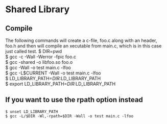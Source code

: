 # Shared Library
## Compile
The following commands will create a c-file, foo.c
along with an header, foo.h and then will compile an xecutable 
from main.c, which is in this case just called test.
	$ DIR=pwd  
	$ gcc -c -Wall -Werror -fpic foo.c  
	$ gcc -shared -o libfoo.so foo.o  
	$ gcc -Wall -o test main.c -lfoo  
	$ gcc -L$CURRENT -Wall -o test main.c -lfoo  
	$ LD_LIBRARY_PATH=$DIR:$LD_LIBRARY_PATH  
	$ export LD_LIBRARY_PATH=$DIR:$LD_LIBRARY_PATH
	
## If you want to use the rpath option instead
	$ unset LD_LIBRARY_PATH
	$ gcc -L/$DIR -Wl,-rpath=$DIR -Wall -o test main.c -lfoo
